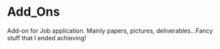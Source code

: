 # Add_Ons
Add-on for Job application. Mainly papers, pictures, deliverables...Fancy stuff that I ended achieving!
